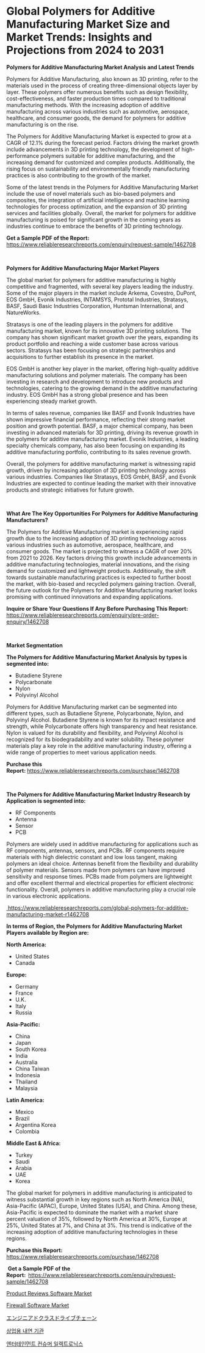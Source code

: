 <p><h1>Global Polymers for Additive Manufacturing Market Size and Market Trends: Insights and Projections from 2024 to 2031</h1></p><p><strong>Polymers for Additive Manufacturing Market Analysis and Latest Trends</strong></p>
<p><p>Polymers for Additive Manufacturing, also known as 3D printing, refer to the materials used in the process of creating three-dimensional objects layer by layer. These polymers offer numerous benefits such as design flexibility, cost-effectiveness, and faster production times compared to traditional manufacturing methods. With the increasing adoption of additive manufacturing across various industries such as automotive, aerospace, healthcare, and consumer goods, the demand for polymers for additive manufacturing is on the rise.</p><p>The Polymers for Additive Manufacturing Market is expected to grow at a CAGR of 12.1% during the forecast period. Factors driving the market growth include advancements in 3D printing technology, the development of high-performance polymers suitable for additive manufacturing, and the increasing demand for customized and complex products. Additionally, the rising focus on sustainability and environmentally friendly manufacturing practices is also contributing to the growth of the market.</p><p>Some of the latest trends in the Polymers for Additive Manufacturing Market include the use of novel materials such as bio-based polymers and composites, the integration of artificial intelligence and machine learning technologies for process optimization, and the expansion of 3D printing services and facilities globally. Overall, the market for polymers for additive manufacturing is poised for significant growth in the coming years as industries continue to embrace the benefits of 3D printing technology.</p></p>
<p><strong>Get a Sample PDF of the Report:&nbsp;</strong> <a href="https://www.reliableresearchreports.com/enquiry/request-sample/1462708">https://www.reliableresearchreports.com/enquiry/request-sample/1462708</a></p>
<p>&nbsp;</p>
<p><strong>Polymers for Additive Manufacturing Major Market Players</strong></p>
<p><p>The global market for polymers for additive manufacturing is highly competitive and fragmented, with several key players leading the industry. Some of the major players in the market include Arkema, Covestro, DuPont, EOS GmbH, Evonik Industries, INTAMSYS, Prototal Industries, Stratasys, BASF, Saudi Basic Industries Corporation, Huntsman International, and NatureWorks.</p><p>Stratasys is one of the leading players in the polymers for additive manufacturing market, known for its innovative 3D printing solutions. The company has shown significant market growth over the years, expanding its product portfolio and reaching a wide customer base across various sectors. Stratasys has been focusing on strategic partnerships and acquisitions to further establish its presence in the market.</p><p>EOS GmbH is another key player in the market, offering high-quality additive manufacturing solutions and polymer materials. The company has been investing in research and development to introduce new products and technologies, catering to the growing demand in the additive manufacturing industry. EOS GmbH has a strong global presence and has been experiencing steady market growth.</p><p>In terms of sales revenue, companies like BASF and Evonik Industries have shown impressive financial performance, reflecting their strong market position and growth potential. BASF, a major chemical company, has been investing in advanced materials for 3D printing, driving its revenue growth in the polymers for additive manufacturing market. Evonik Industries, a leading specialty chemicals company, has also been focusing on expanding its additive manufacturing portfolio, contributing to its sales revenue growth.</p><p>Overall, the polymers for additive manufacturing market is witnessing rapid growth, driven by increasing adoption of 3D printing technology across various industries. Companies like Stratasys, EOS GmbH, BASF, and Evonik Industries are expected to continue leading the market with their innovative products and strategic initiatives for future growth.</p></p>
<p>&nbsp;</p>
<p><strong>What Are The Key Opportunities For Polymers for Additive Manufacturing Manufacturers?</strong></p>
<p><p>The Polymers for Additive Manufacturing market is experiencing rapid growth due to the increasing adoption of 3D printing technology across various industries such as automotive, aerospace, healthcare, and consumer goods. The market is projected to witness a CAGR of over 20% from 2021 to 2026. Key factors driving this growth include advancements in additive manufacturing technologies, material innovations, and the rising demand for customized and lightweight products. Additionally, the shift towards sustainable manufacturing practices is expected to further boost the market, with bio-based and recycled polymers gaining traction. Overall, the future outlook for the Polymers for Additive Manufacturing market looks promising with continued innovations and expanding applications.</p></p>
<p><strong>Inquire or Share Your Questions If Any Before Purchasing This Report:</strong> <a href="https://www.reliableresearchreports.com/enquiry/pre-order-enquiry/1462708">https://www.reliableresearchreports.com/enquiry/pre-order-enquiry/1462708</a></p>
<p>&nbsp;</p>
<p><strong>Market Segmentation</strong></p>
<p><strong>The Polymers for Additive Manufacturing Market Analysis by types is segmented into:</strong></p>
<p><ul><li>Butadiene Styrene</li><li>Polycarbonate</li><li>Nylon</li><li>Polyvinyl Alcohol</li></ul></p>
<p><p>Polymers for Additive Manufacturing market can be segmented into different types, such as Butadiene Styrene, Polycarbonate, Nylon, and Polyvinyl Alcohol. Butadiene Styrene is known for its impact resistance and strength, while Polycarbonate offers high transparency and heat resistance. Nylon is valued for its durability and flexibility, and Polyvinyl Alcohol is recognized for its biodegradability and water solubility. These polymer materials play a key role in the additive manufacturing industry, offering a wide range of properties to meet various application needs.</p></p>
<p><strong>Purchase this Report:&nbsp;</strong><a href="https://www.reliableresearchreports.com/purchase/1462708">https://www.reliableresearchreports.com/purchase/1462708</a></p>
<p>&nbsp;</p>
<p><strong>The Polymers for Additive Manufacturing Market Industry Research by Application is segmented into:</strong></p>
<p><ul><li>RF Components</li><li>Antenna</li><li>Sensor</li><li>PCB</li></ul></p>
<p><p>Polymers are widely used in additive manufacturing for applications such as RF components, antennas, sensors, and PCBs. RF components require materials with high dielectric constant and low loss tangent, making polymers an ideal choice. Antennas benefit from the flexibility and durability of polymer materials. Sensors made from polymers can have improved sensitivity and response times. PCBs made from polymers are lightweight and offer excellent thermal and electrical properties for efficient electronic functionality. Overall, polymers in additive manufacturing play a crucial role in various electronic applications.</p></p>
<p><a href="https://www.reliableresearchreports.com/global-polymers-for-additive-manufacturing-market-r1462708">&nbsp;https://www.reliableresearchreports.com/global-polymers-for-additive-manufacturing-market-r1462708</a></p>
<p><strong>In terms of Region, the Polymers for Additive Manufacturing Market Players available by Region are:</strong></p>
<p>
    <p> <strong> North America: </strong>
        <ul>
            <li>United States</li>
            <li>Canada</li>
        </ul>
        </p> 
    <p> <strong> Europe: </strong>
        <ul>
            <li>Germany</li>
            <li>France</li>
            <li>U.K.</li>
            <li>Italy</li>
            <li>Russia</li>
        </ul>
        </p> 
    <p> <strong> Asia-Pacific: </strong>
        <ul>
            <li>China</li>
            <li>Japan</li>
            <li>South Korea</li>
            <li>India</li>
            <li>Australia</li>
            <li>China Taiwan</li>
            <li>Indonesia</li>
            <li>Thailand</li>
            <li>Malaysia</li>
        </ul>
        </p> 
    <p> <strong> Latin America: </strong>
        <ul>
            <li>Mexico</li>
            <li>Brazil</li>
            <li>Argentina Korea</li>
            <li>Colombia</li>
        </ul>
        </p> 
    <p> <strong> Middle East & Africa: </strong>
        <ul>
            <li>Turkey</li>
            <li>Saudi</li>
            <li>Arabia</li>
            <li>UAE</li>
            <li>Korea</li>
        </ul>
    </p>
    </p>
<p><p>The global market for polymers in additive manufacturing is anticipated to witness substantial growth in key regions such as North America (NA), Asia-Pacific (APAC), Europe, United States (USA), and China. Among these, Asia-Pacific is expected to dominate the market with a market share percent valuation of 35%, followed by North America at 30%, Europe at 25%, United States at 7%, and China at 3%. This trend is indicative of the increasing adoption of additive manufacturing technologies in these regions.</p></p>
<p><strong>Purchase this Report: </strong><a href="https://www.reliableresearchreports.com/purchase/1462708">https://www.reliableresearchreports.com/purchase/1462708</a></p>
<p>&nbsp;<strong>Get a Sample PDF of the Report:&nbsp;&nbsp;</strong><a href="https://www.reliableresearchreports.com/enquiry/request-sample/1462708">https://www.reliableresearchreports.com/enquiry/request-sample/1462708</a></p>
<p><strong></strong></p>
<p><p><a href="https://github.com/flwellarose/Market-Research-Report-List-1/blob/main/product-reviews-software-market.md">Product Reviews Software Market</a></p><p><a href="https://github.com/kmtkihkn89/Market-Research-Report-List-1/blob/main/firewall-software-market.md">Firewall Software Market</a></p><p><a href="https://github.com/tanyaali3/Market-Research-Report-List-2/blob/main/600406090161.md">エンジニアドクラスドライブチェーン</a></p><p><a href="https://github.com/mofijurk071/Market-Research-Report-List-1/blob/main/9700422128977.md">상업용 내연 기관</a></p><p><a href="https://github.com/bunxhcci35271755/Market-Research-Report-List-3/blob/main/3578270128978.md">엔터테인먼트 컨슈머 일렉트로닉스</a></p></p>